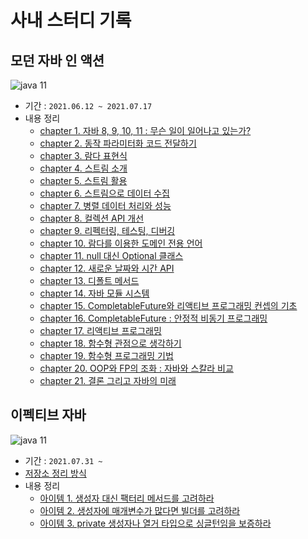 # 사내 스터디 기록

## 모던 자바 인 액션
![java 11](https://img.shields.io/badge/language-java%2011-brightgreen)

- 기간 : `2021.06.12 ~ 2021.07.17`
- 내용 정리
    - [chapter 1. 자바 8, 9, 10, 11 : 무슨 일이 일어나고 있는가?](./modern-java-in-action/modern-java-in-action-source/src/main/java/me/gaegul/ch01/README.md)
    - [chapter 2. 동작 파라미터화 코드 전달하기](./modern-java-in-action/modern-java-in-action-source/src/main/java/me/gaegul/ch02/README.md)
    - [chapter 3. 람다 표현식](./modern-java-in-action/modern-java-in-action-source/src/main/java/me/gaegul/ch03/README.md)
    - [chapter 4. 스트림 소개](./modern-java-in-action/modern-java-in-action-source/src/main/java/me/gaegul/ch04/README.md)
    - [chapter 5. 스트림 활용](./modern-java-in-action/modern-java-in-action-source/src/main/java/me/gaegul/ch05/README.md)
    - [chapter 6. 스트림으로 데이터 수집](./modern-java-in-action/modern-java-in-action-source/src/main/java/me/gaegul/ch06/README.md)
    - [chapter 7. 병렬 데이터 처리와 성능](./modern-java-in-action/modern-java-in-action-source/src/main/java/me/gaegul/ch07/README.md)
    - [chapter 8. 컬렉션 API 개선](./modern-java-in-action/modern-java-in-action-source/src/main/java/me/gaegul/ch08/README.md)
    - [chapter 9. 리펙터링, 테스팅, 디버깅](./modern-java-in-action/modern-java-in-action-source/src/main/java/me/gaegul/ch09/README.md)
    - [chapter 10. 람다를 이용한 도메인 전용 언어](./modern-java-in-action/modern-java-in-action-source/src/main/java/me/gaegul/ch10/README.md)
    - [chapter 11. null 대신 Optional 클래스](./modern-java-in-action/modern-java-in-action-source/src/main/java/me/gaegul/ch11/README.md)
    - [chapter 12. 새로운 날짜와 시간 API](./modern-java-in-action/modern-java-in-action-source/src/main/java/me/gaegul/ch12/README.md)
    - [chapter 13. 디폴트 메서드](./modern-java-in-action/modern-java-in-action-source/src/main/java/me/gaegul/ch13/README.md)
    - [chapter 14. 자바 모듈 시스템](./modern-java-in-action/modern-java-in-action-source/src/main/java/me/gaegul/ch14/README.md)
    - [chapter 15. CompletableFuture와 리액티브 프로그래밍 컨셉의 기초](./modern-java-in-action/modern-java-in-action-source/src/main/java/me/gaegul/ch15/README.md)
    - [chapter 16. CompletableFuture : 안정적 비동기 프로그래밍](./modern-java-in-action/modern-java-in-action-source/src/main/java/me/gaegul/ch16/README.md)
    - [chapter 17. 리액티브 프로그래밍](./modern-java-in-action/modern-java-in-action-source/src/main/java/me/gaegul/ch17/README.md)
    - [chapter 18. 함수형 관점으로 생각하기](./modern-java-in-action/modern-java-in-action-source/src/main/java/me/gaegul/ch18/README.md)
    - [chapter 19. 함수형 프로그래밍 기법](./modern-java-in-action/modern-java-in-action-source/src/main/java/me/gaegul/ch19/README.md)
    - [chapter 20. OOP와 FP의 조화 : 자바와 스칼라 비교](./modern-java-in-action/modern-java-in-action-scala/src/main/scala/me/gaegul/ch20/README.md)
    - [chapter 21. 결론 그리고 자바의 미래](./modern-java-in-action/modern-java-in-action-source/src/main/java/me/gaegul/ch21/README.md)


## 이펙티브 자바
![java 11](https://img.shields.io/badge/language-java%2011-brightgreen)

- 기간 : `2021.07.31 ~ `
- [저장소 정리 방식](https://github.com/gaegulgaegul/study-blog/issues/24)
- 내용 정리
    - [아이템 1. 생성자 대신 팩터리 메서드를 고려하라](./effective-java/src/main/java/me/gaegul/ch02/item01/README.md)
    - [아이템 2. 생성자에 매개변수가 많다면 빌더를 고려하라](./effective-java/src/main/java/me/gaegul/ch02/item02/README.md)
    - [아이템 3. private 생성자나 열거 타입으로 싱글턴임을 보증하라](./effective-java/src/main/java/me/gaegul/ch02/item03/README.md)